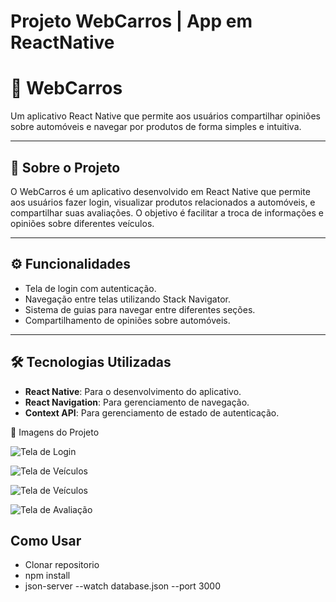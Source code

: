 # Projeto WebCarros | App em ReactNative

# 🚗 WebCarros

Um aplicativo React Native que permite aos usuários compartilhar opiniões sobre automóveis e navegar por produtos de forma simples e intuitiva.

---

## 📝 Sobre o Projeto

O WebCarros é um aplicativo desenvolvido em React Native que permite aos usuários fazer login, visualizar produtos relacionados a automóveis, e compartilhar suas avaliações. O objetivo é facilitar a troca de informações e opiniões sobre diferentes veículos.

---

## ⚙️ Funcionalidades

- Tela de login com autenticação.
- Navegação entre telas utilizando Stack Navigator.
- Sistema de guias para navegar entre diferentes seções.
- Compartilhamento de opiniões sobre automóveis.

---

## 🛠️ Tecnologias Utilizadas

- **React Native**: Para o desenvolvimento do aplicativo.
- **React Navigation**: Para gerenciamento de navegação.
- **Context API**: Para gerenciamento de estado de autenticação.

📸 Imagens do Projeto

![Tela de Login](./assets/tela-login.png)

![Tela de Veículos](./assets/tela-veiculos.png)

![Tela de Veículos](./assets/tela-veiculos2.png)

![Tela de Avaliação](./assets/tela-avaliacao.png)

## Como Usar

- Clonar repositorio
- npm install
- json-server --watch database.json --port 3000
